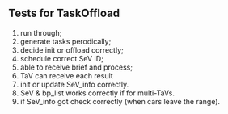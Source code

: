 ## Tests for TaskOffload
1) run through;
2) generate tasks perodically;
3) decide init or offload correctly;    
4) schedule correct SeV ID;
5) able to receive brief and process;   
6) TaV can receive each result
7) init or update SeV_info correctly.
8) SeV & bp_list works correctly if for multi-TaVs.
9) if SeV_info got check correctly (when cars leave the range).
